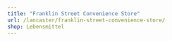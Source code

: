 ```yaml
---
title: "Franklin Street Convenience Store"
url: /lancaster/franklin-street-convenience-store/
shop: Lebensmittel
---
```

